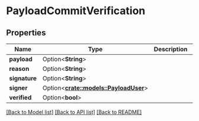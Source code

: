 # PayloadCommitVerification

## Properties

Name | Type | Description | Notes
------------ | ------------- | ------------- | -------------
**payload** | Option<**String**> |  | [optional]
**reason** | Option<**String**> |  | [optional]
**signature** | Option<**String**> |  | [optional]
**signer** | Option<[**crate::models::PayloadUser**](PayloadUser.md)> |  | [optional]
**verified** | Option<**bool**> |  | [optional]

[[Back to Model list]](../README.md#documentation-for-models) [[Back to API list]](../README.md#documentation-for-api-endpoints) [[Back to README]](../README.md)


